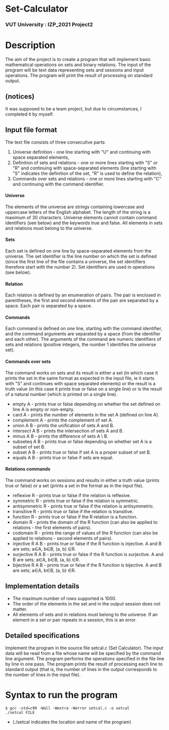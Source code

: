 # Set-Calculator
### VUT University : IZP_2021 Project2

# Description

The aim of the project is to create a program that will implement basic mathematical operations on sets and binary relations. The input of the program will be text data representing sets and sessions and input operations. The program will print the result of processing on standard output.

## (notices)
It was supposed to be a team project, but due to circumstances, I completed it by myself.

## Input file format
The text file consists of three consecutive parts:

1. Universe definition - one line starting with "U" and continuing with space separated elements,
2. Definition of sets and relations - one or more lines starting with "S" or "R" and continuing with space-separated elements (line starting with "S" indicates the definition of the set, "R" is used to define the relation),
3. Commands over sets and relations - one or more lines starting with "C" and continuing with the command identifier.

#### Universe
The elements of the universe are strings containing lowercase and uppercase letters of the English alphabet. The length of the string is a maximum of 30 characters. Universe elements cannot contain command identifiers (see below) and the keywords true and false. All elements in sets and relations must belong to the universe. 

#### Sets
Each set is defined on one line by space-separated elements from the universe. The set identifier is the line number on which the set is defined (since the first line of the file contains a universe, the set identifiers therefore start with the number 2). Set identifiers are used in operations (see below).

#### Relation
Each relation is defined by an enumeration of pairs. The pair is enclosed in parentheses, the first and second elements of the pair are separated by a space. Each pair is separated by a space.

#### Commands
Each command is defined on one line, starting with the command identifier, and the command arguments are separated by a space (from the identifier and each other). The arguments of the command are numeric identifiers of sets and relations (positive integers, the number 1 identifies the universe set).

#### Commands over sets
The command works on sets and its result is either a set (in which case it prints the set in the same format as expected in the input file, ie it starts with "S" and continues with space separated elements) or the result is a truth value (in this case it prints true or false on a single line) or is the result of a natural number (which is printed on a single line).

- empty A - prints true or false depending on whether the set defined on line A is empty or non-empty.
- card A - prints the number of elements in the set A (defined on line A).
- complement A - prints the complement of set A.
- union A B - prints the unification of sets A and B.
- intersect A B - prints the intersection of sets A and B.
- minus A B - prints the difference of sets A \ B.
- subseteq A B - prints true or false depending on whether set A is a subset of set B.
- subset A B - prints true or false if set A is a proper subset of set B.
- equals A B - prints true or false if sets are equal.

#### Relations commands
The command works on sessions and results in either a truth value (prints true or false) or a set (prints a set in the format as in the input file).

- reflexive R - prints true or false if the relation is reflexive.
- symmetric R - prints true or false if the relation is symmetric.
- antisymmetric R - prints true or false if the relation is antisymmetric.
- transitive R - prints true or false if the relation is transitive.
- function R - prints true or false if the R relation is a function.
- domain R - prints the domain of the R function (can also be applied to relations - the first elements of pairs).
- codomain R - prints the range of values of the R function (can also be applied to relations - second elements of pairs).
- injective R A B - prints true or false if the R function is injective. A and B are sets; a∈A, b∈B, (a, b) ∈R.
- surjective R A B - prints true or false if the R function is surjective. A and B are sets; a∈A, b∈B, (a, b) ∈R.
- bijective R A B - prints true or false if the R function is bijective. A and B are sets; a∈A, b∈B, (a, b) ∈R.

## Implementation details
- The maximum number of rows supported is 1000.
- The order of the elements in the set and in the output session does not matter.
- All elements of sets and in relations must belong to the universe. If an element in a set or pair repeats in a session, this is an error.

## Detailed specifications
Implement the program in the source file setcal.c (Set Calculator). The input data will be read from a file whose name will be specified by the command line argument. The program performs the operations specified in the file line by line in one pass. The program prints the result of processing each line to standard output (that is, the number of lines in the output corresponds to the number of lines in the input file).

# Syntax to run the program
````
$ gcc -std=c99 -Wall -Wextra -Werror setcal.c -o setcal
./setcal FILE
````
- (./setcal indicates the location and name of the program)

